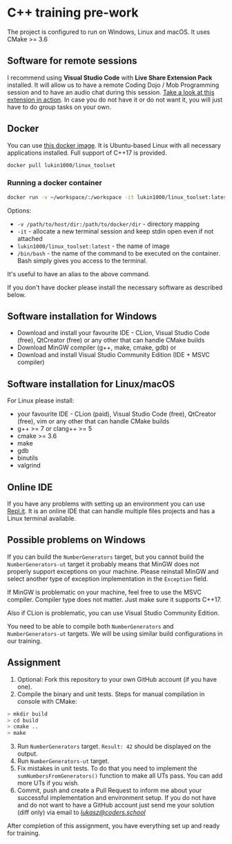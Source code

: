 # C++ training pre-work

The project is configured to run on Windows, Linux and macOS. It uses CMake >= 3.6

## Software for remote sessions

I recommend using **Visual Studio Code** with **Live Share Extension Pack** installed. It will allow us to have a remote Coding Dojo / Mob Programming session and to have an audio chat during this session. [Take a look at this extension in action](https://visualstudio.microsoft.com/pl/services/live-share/). In case you do not have it or do not want it, you will just have to do group tasks on your own.

## Docker 

You can use [this docker image](https://hub.docker.com/r/lukin1000/linux_toolset). It is Ubuntu-based Linux with all necessary applications installed. Full support of C++17 is provided.

```bash
docker pull lukin1000/linux_toolset
```

### Running a docker container

```bash
docker run -v ~/workspace/:/workspace -it lukin1000/linux_toolset:latest /bin/bash
```

Options:

* `-v /path/to/host/dir:/path/to/docker/dir` - directory mapping
* `-it` - allocate a new terminal session and keep stdin open even if not attached
* `lukin1000/linux_toolset:latest` - the name of image
* `/bin/bash` - the name of the command to be executed on the container. Bash simply gives you access to the terminal. 

It's useful to have an alias to the above command.

If you don't have docker please install the necessary software as described below.

## Software installation for Windows

- Download and install your favourite IDE - CLion, Visual Studio Code (free), QtCreator (free) or any other that can handle CMake builds
- Download MinGW compiler (g++, make, cmake, gdb)
or 
- Download and install Visual Studio Community Edition (IDE + MSVC compiler)

## Software installation for Linux/macOS

For Linux please install:
- your favourite IDE - CLion (paid), Visual Studio Code (free), QtCreator (free), vim or any other that can handle CMake builds
- g++ >= 7 or clang++ >= 5
- cmake >= 3.6
- make
- gdb
- binutils
- valgrind

## Online IDE

If you have any problems with setting up an environment you can use [Repl.it](https://repl.it). It is an online IDE that can handle multiple files projects and has a Linux terminal available.

## Possible problems on Windows

If you can build the `NumberGenerators` target, but you cannot build the `NumberGenerators-ut` target it probably means that MinGW does not properly support exceptions on your machine. Please reinstall MinGW and select another type of exception implementation in the `Exception` field.

If MinGW is problematic on your machine, feel free to use the MSVC compiler. Compiler type does not matter. Just make sure it supports C++17.

Also if CLion is problematic, you can use Visual Studio Community Edition.

You need to be able to compile both `NumberGenerators` and `NumberGenerators-ut` targets. We will be using similar build configurations in our training.

## Assignment

1. Optional: Fork this repository to your own GitHub account (if you have one).
2. Compile the binary and unit tests. Steps for manual compilation in console with CMake:

  ```bash
  > mkdir build
  > cd build
  > cmake ..
  > make
  ```

3. Run `NumberGenerators` target. `Result: 42` should be displayed on the output.
4. Run `NumberGenerators-ut` target.
5. Fix mistakes in unit tests. To do that you need to implement the `sumNumbersFromGenerators()` function to make all UTs pass. You can add more UTs if you wish.
6. Commit, push and create a Pull Request to inform me about your successful implementation and environment setup. If you do not have and do not want to have a GitHub account just send me your solution (diff only) via email to *lukasz@coders.school*

After completion of this assignment, you have everything set up and ready for training.
